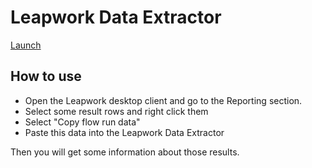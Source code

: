# Leapwork Data Extractor

[Launch](https://alinnert.github.io/leapwork-data-extractor)

## How to use

- Open the Leapwork desktop client and go to the Reporting section.
- Select some result rows and right click them
- Select "Copy flow run data"
- Paste this data into the Leapwork Data Extractor

Then you will get some information about those results.
